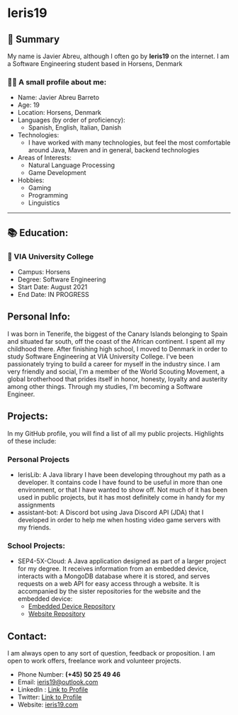 # Ieris19

## :book: Summary

My name is Javier Abreu, although I often go by **Ieris19** on the internet.
I am a Software Engineering student based in Horsens, Denmark

### 👨🏻‍ A small profile about me:

* Name: Javier Abreu Barreto
* Age: 19
* Location: Horsens, Denmark
* Languages (by order of proficiency):
    * Spanish, English, Italian, Danish
* Technologies:
  * I have worked with many technologies, but feel the most comfortable around Java, Maven and
    in general, backend technologies
* Areas of Interests: 
  * Natural Language Processing
  * Game Development
* Hobbies: 
  * Gaming 
  * Programming
  * Linguistics

--------------------------------------------------------------------------------

## 📚 Education:

### 🏫 VIA University College

* Campus: Horsens
* Degree: Software Engineering
* Start Date: August 2021
* End Date: IN PROGRESS

## Personal Info:

I was born in Tenerife, the biggest of the Canary Islands belonging to Spain and situated far south, off the coast of
the African continent. I spent all my childhood there. After finishing high school, I moved to Denmark in order to study
Software Engineering at VIA University College. I've been passionately trying to build a career for myself in the
industry since. I am very friendly and social, I'm a member of the World Scouting Movement, a global brotherhood that
prides itself in honor, honesty, loyalty and austerity among other things. Through my studies, I'm becoming a
Software Engineer.

## Projects:

In my GitHub profile, you will find a list of all my public projects. Highlights of these include:
### Personal Projects
* IerisLib: A Java library I have been developing throughout my path as a developer. It contains
  code I have found to be useful in more than one environment, or that I have wanted to show off.
  Not much of it has been used in public projects, but it has most definitely come in handy for my
  assignments
* assistant-bot: A Discord bot using Java Discord API (JDA) that I developed in order to help me when
  hosting video game servers with my friends. 
### School Projects:
* SEP4-5X-Cloud: A Java application designed as part of a larger project for my degree. It receives information from an
  embedded device, interacts with a MongoDB database where it is stored, and serves requests on a web API for easy 
  access through a website. It is accompanied by the sister repositories for the website and the embedded device:
  * [Embedded Device Repository](https://github.com/HighKingofMelons/Sep4IotDevice)
  * [Website Repository](https://github.com/selinaceban/club-environment-system-front-end)

## Contact:

I am always open to any sort of question, feedback or proposition. I am open to work offers, freelance work and
volunteer projects.

* Phone Number: **(+45) 50 25 49 46**
* Email: [ieris19@outlook.com](mailto:ieris19@outlook.com)
* LinkedIn : [Link to Profile](https://www.linkedin.com/in/javier-abreu-ab647321a/)
* Twitter: [Link to Profile](https://twitter.com/ieris19)
* Website: [ieris19.com](http://ieris19.com)

